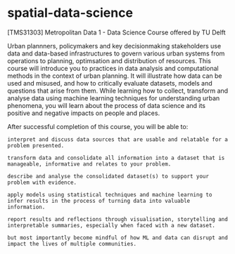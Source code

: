 # spatial-data-science
[TMS31303] Metropolitan Data 1 - Data Science Course offered by TU Delft

Urban plannners, policymakers and key decisionmaking stakeholders use data and data-based infrastructures to govern various urban systems from operations to planning, optimsation and distribution of resources. This course will introduce you to practices in data analysis and computational methods in the context of urban planning. It will illustrate how data can be used and misused, and how to critically evaluate datasets, models and questions that arise from them. While learning how to collect, transform and analyse data using machine learning techniques for understanding urban phenomena, you will learn about the process of data science and its positive and negative impacts on people and places.

After successful completion of this course, you will be able to:

    interpret and discuss data sources that are usable and relatable for a problem presented.

    transform data and consolidate all information into a dataset that is manageable, informative and relates to your problem.

    describe and analyse the consolidated dataset(s) to support your problem with evidence.

    apply models using statistical techniques and machine learning to infer results in the process of turning data into valuable information.

    report results and reflections through visualisation, storytelling and interpretable summaries, especially when faced with a new dataset.

    but most importantly become mindful of how ML and data can disrupt and impact the lives of multiple communities.

